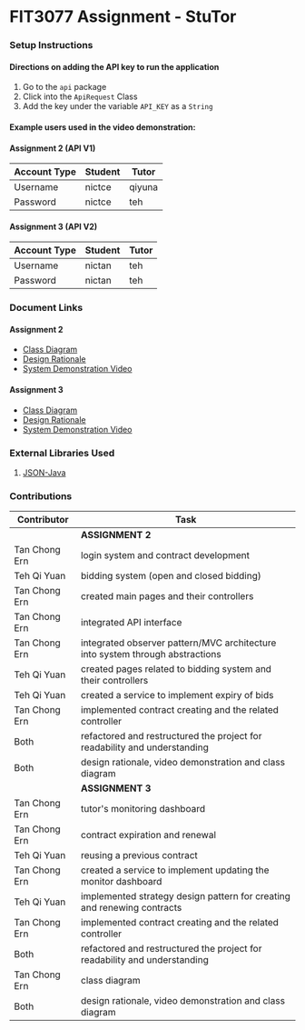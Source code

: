 # FIT3077 Assignment - StuTor

### Setup Instructions
#### Directions on adding the API key to run the application
1. Go to the `api` package
2. Click into the `ApiRequest` Class
3. Add the key under the variable `API_KEY` as a `String`

#### Example users used in the video demonstration:
#### Assignment 2 (API V1)
| Account Type  | Student | Tutor  |
|---------------|---------|--------|
| Username      | nictce  | qiyuna |
| Password      | nictce  | teh    |
#### Assignment 3 (API V2)
| Account Type  | Student | Tutor  |
|---------------|---------|--------|
| Username      | nictan  | teh    |
| Password      | nictan  | teh    |

### Document Links
#### Assignment 2
- [Class Diagram](https://git.infotech.monash.edu/fit3077-s1-2021/StuTor/project/blob/master/docs/Assignment%202%20Class%20Diagram.pdf)
- [Design Rationale](https://git.infotech.monash.edu/fit3077-s1-2021/StuTor/project/blob/master/docs/Assignment%202%20Design%20Rationale.docx)
- [System Demonstration Video](https://git.infotech.monash.edu/fit3077-s1-2021/StuTor/project/blob/master/docs/Assignment%202%20Video%20Demo.mp4)
#### Assignment 3
- [Class Diagram](https://git.infotech.monash.edu/fit3077-s1-2021/StuTor/project/blob/master/docs/Assignment%203%20Class%20Diagram.pdf)
- [Design Rationale](https://git.infotech.monash.edu/fit3077-s1-2021/StuTor/project/blob/master/docs/Assignment%203%20Design%20Rationale.pdf)
- [System Demonstration Video](https://git.infotech.monash.edu/fit3077-s1-2021/StuTor/project/blob/master/docs/Assignment%203%20Video%20Demo.mp4)

### External Libraries Used
1. [JSON-Java](https://git.infotech.monash.edu/fit3077-s1-2021/StuTor/project/blob/nic/lib/json-20210307.jar)

### Contributions
| Contributor    | Task                                                                          |
|----------------|-------------------------------------------------------------------------------|
|                | **ASSIGNMENT 2**                                                              |
| Tan Chong Ern  | login system and contract development                                         |
| Teh Qi Yuan    | bidding system (open and closed bidding)                                      |
| Tan Chong Ern  | created main pages and their controllers                                      |
| Tan Chong Ern  | integrated API interface                                                      |
| Tan Chong Ern  | integrated observer pattern/MVC architecture into system through abstractions |
| Teh Qi Yuan    | created pages related to bidding system and their controllers                 |
| Teh Qi Yuan    | created a service to implement expiry of bids                                 |
| Tan Chong Ern  | implemented contract creating and the related controller                      |
| Both           | refactored and restructured the project for readability and understanding     |
| Both           | design rationale, video demonstration and class diagram                       |
|                | **ASSIGNMENT 3**                                                              |
| Tan Chong Ern  | tutor's monitoring dashboard                                                  |
| Tan Chong Ern  | contract expiration and renewal                                               |
| Teh Qi Yuan    | reusing a previous contract                                                   |
| Tan Chong Ern  | created a service to implement updating the monitor dashboard                 |
| Teh Qi Yuan    | implemented strategy design pattern for creating and renewing contracts       |
| Tan Chong Ern  | implemented contract creating and the related controller                      |
| Both           | refactored and restructured the project for readability and understanding     |
| Tan Chong Ern  | class diagram                                                                 |
| Both           | design rationale, video demonstration and class diagram                       |